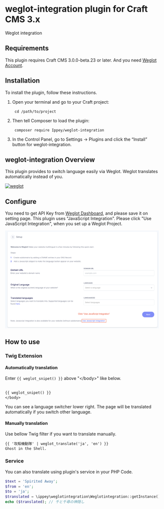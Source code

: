 # weglot-integration plugin for Craft CMS 3.x

Weglot integration


## Requirements

This plugin requires Craft CMS 3.0.0-beta.23 or later. And you need [Weglot Account](https://weglot.com/).

## Installation

To install the plugin, follow these instructions.

1. Open your terminal and go to your Craft project:

        cd /path/to/project

2. Then tell Composer to load the plugin:

        composer require Ippey/weglot-integration

3. In the Control Panel, go to Settings → Plugins and click the “Install” button for weglot-integration.

## weglot-integration Overview

This plugin provides to switch language easily via Weglot.
Weglot translates automatically instead of you.

<a href="https://dashboard.weglot.com/register?fp_ref=ippei19" target="_blank" style="outline:none;border:none;"><img src="https://d2gdx5nv84sdx2.cloudfront.net/uploads/driklk34/marketing_asset/banner/689/Weglot_Combo_Blue_1.png" alt="weglot" border="0"/></a>

## Configure

You need to get API Key from [Weglot Dashboard](https://dashboard.weglot.com/), and please save it on setting page.
This plugin uses "JavaScript Integration". Please click "Use JavaScript Integration", when you set up a Weglot Project.

![](resources/img/1.png "Weglot Setup")

## How to use
### Twig Extension
#### Automatically translation

Enter ``` {{ weglot_snipet() }} ``` above "&lt;/body&gt;" like below.

```

{{ weglot_snipet() }}
</body>

```

You can see a language switcher lower right. The page will be translated automatically if you switch other language.

#### Manually translation

Use bellow Twig filter if you want to translate manually.

```
{{ '攻殻機動隊' | weglot_translate('ja', 'en') }}
Ghost in the Shell.
```

### Service

You can also translate using plugin's service in your PHP Code.

```php
$text = 'Spirited Away';
$from = 'en';
$to = 'ja';
$translated = \ippey\weglotintegration\Weglotintegration::getInstance()->weglotService->translate($text, $from, $to);
echo ($translated); // 千と千尋の神隠し
```
